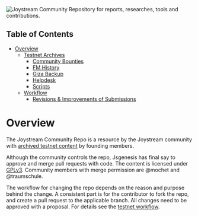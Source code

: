 <img style="align:center" src="contributions/creative/banner-competition/GameOverMachine/Joystream.png" alt="Joystream Community Repository for reports, researches, tools and contributions." />

Table of Contents
--

<!-- TOC START min:1 max:3 link:true asterisk:false update:true -->
- [Overview](#overview)
  - [Testnet Archives](archives)
    - [Community Bounties](archives/bounties)
    - [FM History](archives/FM_history)
    - [Giza Backup](archives/giza_backup)
    - [Helpdesk](archives/helpdesk)
    - [Scripts](archives/scripts)
  - [Workflow](#workflow)
    - [Revisions & Improvements of Submissions](#revisions--improvements-of-submissions)
<!-- TOC END -->

# Overview

The Joystream Community Repo is a resource by the Joystream community with [archived testnet content](archives) by founding members.

Although the community controls the repo, Jsgenesis has final say to approve and merge pull requests with code. The content is licensed under [GPLv3](/LICENSE). Community members with merge permission are @mochet and @traumschule.

The workflow for changing the repo depends on the reason and purpose behind the change.
A consistent part is for the contributor to fork the repo, and create a pull request to the applicable branch.
All changes need to be approved with a proposal. For details see the [testnet workflow](archives).